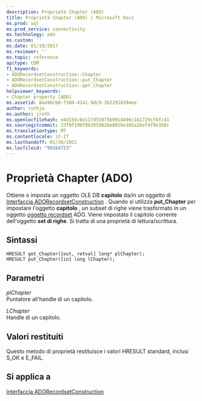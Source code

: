 ```yaml
---
description: Proprietà Chapter (ADO)
title: Proprietà Chapter (ADO) | Microsoft Docs
ms.prod: sql
ms.prod_service: connectivity
ms.technology: ado
ms.custom: ''
ms.date: 01/19/2017
ms.reviewer: ''
ms.topic: reference
apitype: COM
f1_keywords:
- ADORecordsetConstruction::Chapter
- ADORecordsetConstruction::put_Chapter
- ADORecordsetConstruction::get_Chapter
helpviewer_keywords:
- Chapter property [ADO]
ms.assetid: 8aa90cb0-f588-4141-9dc9-3b22918394ee
author: rothja
ms.author: jroth
ms.openlocfilehash: e4d156c6e117d5597569918496c161729cf6fc41
ms.sourcegitcommit: 33f0f190f962059826e002be165a2bef4f9e350c
ms.translationtype: MT
ms.contentlocale: it-IT
ms.lasthandoff: 01/30/2021
ms.locfileid: "99164723"
---
```

# <a name="chapter-property-ado"></a>Proprietà Chapter (ADO)
Ottiene o imposta un oggetto OLE DB **capitolo** da/in un oggetto di [Interfaccia ADORecordsetConstruction](./adorecordsetconstruction-interface.md) . Quando si utilizza **put_Chapter** per impostare l'oggetto **capitolo** , un subset di righe viene trasformato in un oggetto [oggetto recordset](./recordset-object-ado.md) ADO. Viene impostato il capitolo corrente dell'oggetto **set di righe**. Si tratta di una proprietà di lettura/scrittura.  
  
## <a name="syntax"></a>Sintassi  
  
```  
HRESULT get_Chapter([out, retval] long* plChapter);  
HRESULT put_Chapter([in] long lChapter);  
```  
  
## <a name="parameters"></a>Parametri  
 *plChapter*  
 Puntatore all'handle di un capitolo.  
  
 *LChapter*  
 Handle di un capitolo.  
  
## <a name="return-values"></a>Valori restituiti  
 Questo metodo di proprietà restituisce i valori HRESULT standard, inclusi S_OK e E_FAIL.  
  
## <a name="applies-to"></a>Si applica a  
 [Interfaccia ADORecordsetConstruction](./adorecordsetconstruction-interface.md)